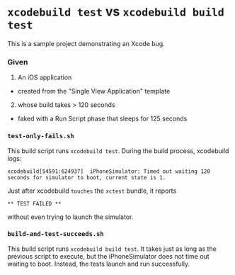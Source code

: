 # `xcodebuild test` vs `xcodebuild build test`

This is a sample project demonstrating an Xcode bug.

### Given

1. An iOS application 
 * created from the "Single View Application" template
2. whose build takes > 120 seconds 
 * faked with a Run Script phase that sleeps for 125 seconds

### `test-only-fails.sh`

This build script runs `xcodebuild test`.  During the build process, xcodebuild logs:

    xcodebuild[54591:624937]  iPhoneSimulator: Timed out waiting 120 seconds for simulator to boot, current state is 1.
    
Just after xcodebuild `touches` the `xctest` bundle, it reports

    ** TEST FAILED **

without even trying to launch the simulator.

### `build-and-test-succeeds.sh`

This build script runs `xcodebuild build test`. It takes just as long as the previous script
to execute, but the iPhoneSimulator does not time out waiting to boot. Instead, the tests
launch and run successfully.

